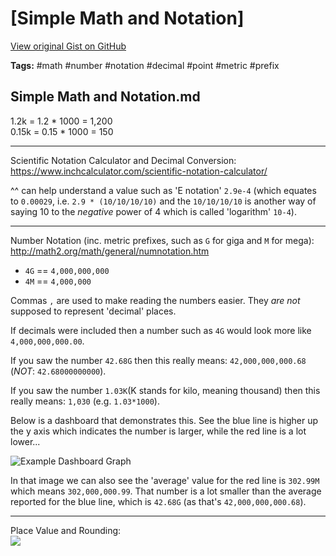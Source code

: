 # [Simple Math and Notation] 

[View original Gist on GitHub](https://gist.github.com/Integralist/32d2d7a30c1efe14316d28d74a821600)

**Tags:** #math #number #notation #decimal #point #metric #prefix

## Simple Math and Notation.md

1.2k = 1.2 * 1000 = 1,200  
0.15k = 0.15 * 1000 = 150

---

Scientific Notation Calculator and Decimal Conversion:
https://www.inchcalculator.com/scientific-notation-calculator/

^^ can help understand a value such as 'E notation' `2.9e-4` (which equates to `0.00029`, i.e. `2.9 * (10/10/10/10)` and the `10/10/10/10` is another way of saying 10 to the _negative_ power of 4 which is called 'logarithm' `10-4`).
  
---

Number Notation (inc. metric prefixes, such as `G` for giga and `M` for mega):  
http://math2.org/math/general/numnotation.htm

- `4G` == `4,000,000,000`
- `4M` == `4,000,000`

Commas `,` are used to make reading the numbers easier. They _are not_ supposed to represent 'decimal' places. 

If decimals were included then a number such as `4G` would look more like `4,000,000,000.00`.

If you saw the number `42.68G` then this really means: `42,000,000,000.68` (_NOT_: `42.68000000000`).

If you saw the number `1.03K`(K stands for kilo, meaning thousand) then this really means: `1,030` (e.g. `1.03*1000`).

Below is a dashboard that demonstrates this. See the blue line is higher up the y axis which indicates the number is larger, while the red line is a lot lower...

![Example Dashboard Graph](https://user-images.githubusercontent.com/180050/76610382-ba6fe980-6510-11ea-9e3c-522681e4ea1d.png)

In that image we can also see the 'average' value for the red line is `302.99M` which means `302,000,000.99`. That number is a lot smaller than the average reported for the blue line, which is `42.68G` (as that's `42,000,000,000.68`).

---

Place Value and Rounding:  
![](https://sites.google.com/site/amparosmithclassroom/_/rsrc/1447343920075/math-quizes/assigments-2/placevalue.gif)

